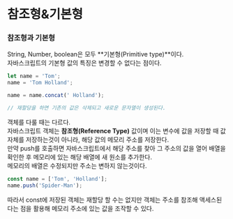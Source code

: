 참조형&기본형
=============

### 참조형과 기본형
String, Number, boolean은 모두 **기본형(Primitive type)**이다.   
자바스크립트의 기본형 값의 특징은 변경할 수  없다는 점이다.
```javascript
let name = 'Tom';
name = 'Tom Holland';

name = name.concat(' Holland');

// 재할당을 하면 기존의 값은 삭제되고 새로운 문자열이 생성된다.
```

객체를 다룰 때는 다르다.   
자바스크립트 객체는 **참조형(Reference Type)** 값이며 이는 변수에 값을 저장할 때 값 자체를 저장하는것이 아니라, 해당 값의 메모리 주소를 저장한다.   
만약 push를 호출하면 자바스크립트에서 해당 주소를 찾아 그 주소의 값을 열어 배열을 확인한 후 메모리에 있는 해당 배열에 새 원소를 추가한다.   
메모리의 배열은 수정되지만 주소는 변하지 않는것이다.
```javascript
const name = ['Tom', 'Holland'];
name.push('Spider-Man');
``` 
따라서 const에 저장된 객체는 재할당 할 수는 없지만 객체는 주소를 참조해 액세스된다는 점을 활용해 메모리 주소에 있는 값을 조작할 수 있다.
